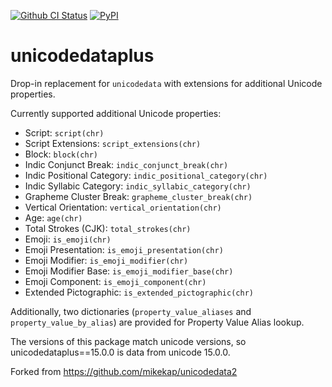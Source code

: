 [![Github CI Status](https://github.com/iwsfutcmd/unicodedataplus/workflows/Tests/badge.svg)](https://github.com/iwsfutcmd/unicodedataplus/actions?query=workflow%3A%22Tests%22)
[![PyPI](https://img.shields.io/pypi/v/unicodedataplus.svg)](https://pypi.org/project/unicodedataplus/)

unicodedataplus
============

Drop-in replacement for `unicodedata` with extensions for additional Unicode properties.

Currently supported additional Unicode properties:

* Script: `script(chr)`
* Script Extensions: `script_extensions(chr)`
* Block: `block(chr)`
* Indic Conjunct Break: `indic_conjunct_break(chr)`
* Indic Positional Category: `indic_positional_category(chr)`
* Indic Syllabic Category: `indic_syllabic_category(chr)`
* Grapheme Cluster Break: `grapheme_cluster_break(chr)`
* Vertical Orientation: `vertical_orientation(chr)`
* Age: `age(chr)`
* Total Strokes (CJK): `total_strokes(chr)`
* Emoji: `is_emoji(chr)`
* Emoji Presentation: `is_emoji_presentation(chr)`
* Emoji Modifier: `is_emoji_modifier(chr)`
* Emoji Modifier Base: `is_emoji_modifier_base(chr)`
* Emoji Component: `is_emoji_component(chr)`
* Extended Pictographic: `is_extended_pictographic(chr)`

Additionally, two dictionaries (`property_value_aliases` and `property_value_by_alias`) are provided for Property Value Alias lookup.

The versions of this package match unicode versions, so unicodedataplus==15.0.0 is data from unicode 15.0.0.

Forked from https://github.com/mikekap/unicodedata2
